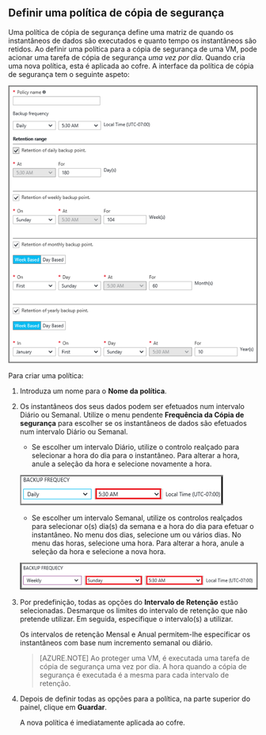 ## Definir uma política de cópia de segurança

Uma política de cópia de segurança define uma matriz de quando os instantâneos de dados são executados e quanto tempo os instantâneos são retidos. Ao definir uma política para a cópia de segurança de uma VM, pode acionar uma tarefa de cópia de segurança *uma vez por dia*. Quando cria uma nova política, esta é aplicada ao cofre. A interface da política de cópia de segurança tem o seguinte aspeto:

![Política de cópia de segurança](./media/backup-create-policy-for-vms/backup-policy.png)

Para criar uma política:

1. Introduza um nome para o **Nome da política**.

2. Os instantâneos dos seus dados podem ser efetuados num intervalo Diário ou Semanal. Utilize o menu pendente **Frequência da Cópia de segurança** para escolher se os instantâneos de dados são efetuados num intervalo Diário ou Semanal.

    - Se escolher um intervalo Diário, utilize o controlo realçado para selecionar a hora do dia para o instantâneo. Para alterar a hora, anule a seleção da hora e selecione novamente a hora.

    ![Política de cópia de segurança diária](./media/backup-create-policy-for-vms/backup-policy-daily.png) <br/>

    - Se escolher um intervalo Semanal, utilize os controlos realçados para selecionar o(s) dia(s) da semana e a hora do dia para efetuar o instantâneo. No menu dos dias, selecione um ou vários dias. No menu das horas, selecione uma hora. Para alterar a hora, anule a seleção da hora e selecione a nova hora.

    ![Política de cópia de segurança semanal](./media/backup-create-policy-for-vms/backup-policy-weekly.png)

3. Por predefinição, todas as opções do **Intervalo de Retenção** estão selecionadas. Desmarque os limites do intervalo de retenção que não pretende utilizar. Em seguida, especifique o intervalo(s) a utilizar.

    Os intervalos de retenção Mensal e Anual permitem-lhe especificar os instantâneos com base num incremento semanal ou diário.

    >[AZURE.NOTE] Ao proteger uma VM, é executada uma tarefa de cópia de segurança uma vez por dia. A hora quando a cópia de segurança é executada é a mesma para cada intervalo de retenção.

4. Depois de definir todas as opções para a política, na parte superior do painel, clique em **Guardar**.

    A nova política é imediatamente aplicada ao cofre.


<!--HONumber=Sep16_HO3-->


